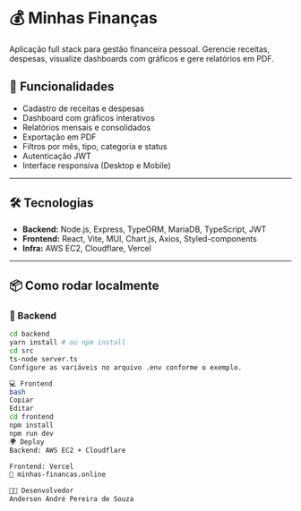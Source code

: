# 💰 Minhas Finanças

Aplicação full stack para gestão financeira pessoal. Gerencie receitas, despesas, visualize dashboards com gráficos e gere relatórios em PDF.

## 🚀 Funcionalidades

- Cadastro de receitas e despesas
- Dashboard com gráficos interativos
- Relatórios mensais e consolidados
- Exportação em PDF
- Filtros por mês, tipo, categoria e status
- Autenticação JWT
- Interface responsiva (Desktop e Mobile)

---

## 🛠️ Tecnologias

- **Backend:** Node.js, Express, TypeORM, MariaDB, TypeScript, JWT
- **Frontend:** React, Vite, MUI, Chart.js, Axios, Styled-components
- **Infra:** AWS EC2, Cloudflare, Vercel

---

## 📦 Como rodar localmente

### 🔧 Backend

```bash
cd backend
yarn install # ou npm install
cd src
ts-node server.ts
Configure as variáveis no arquivo .env conforme o exemplo.

💻 Frontend
bash
Copiar
Editar
cd frontend
npm install
npm run dev
🌍 Deploy
Backend: AWS EC2 + Cloudflare

Frontend: Vercel
🔗 minhas-financas.online

👨‍💻 Desenvolvedor
Anderson André Pereira de Souza
